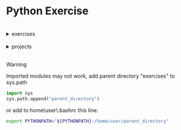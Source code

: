 # Python Exercise
<br>
<details>
  <summary>exercises</summary>

>###### 15/04/2024 - Tipi di dato, Operatori e Collection
>
><details>
>  <summary>Lezione 2</summary><br>
>  
> 2-3. Personal Message: Use a variable to represent a person’s name, and print a message to that person. Your message should be simple, such as, "Hello Eric, would you like to learn some Python today?"
>
> --- 
> 2-4. Name Cases: Use a variable to represent a person’s name, and then print that person’s name in lowercase, uppercase, and title case.
> 
> ---
> 2-5. Famous Quote: Find a quote from a famous person you admire. Print the quote and the name of its author. Your output should look something like the following, including the quotation marks: Albert Einstein once said, "A person who never made a mistake never tried anything new."
>
> ---
> 2-6. Famous Quote 2: Repeat Exercise 2-5, but this time, represent the famous person’s name using a variable called famous_person. Then compose your message and represent it with a new variable called message. Print your message.
>
> --- 
> 2-8. File Extensions: Python has a removesuffix() method that works exactly like removeprefix(). Assign the value 'python_notes.txt' to a variable called filename. Then use the removesuffix() method to display the filename without the file extension, like some file browsers do.
>
> ---
> 3-1. Names: Store the names of a few of your friends in a list called names. Print each person’s name by accessing each element in the list, one at a time.
>
> ---
> 3-2. Greetings: Start with the list you used in Exercise 3-1, but instead of just printing each person’s name, print a message to them. The text of each message should be the same, but each message should be personalized with the person’s name.
>
> ---
> 3-3. Your Own List: Think of your favorite mode of transportation, such as a motorcycle or a car, and make a list that stores several examples. Use your list to print a series of statements about these items, such as "I would like to own a Honda motorcycle."
>
> ---
> 3-4. Guest List: If you could invite anyone, living or deceased, to dinner, who would you invite? Make a list that includes at least three people you’d like to invite to dinner. Then use your list to print a message to each person, inviting them to dinner.
>
> ---
> 3-5. Changing Guest List: You just heard that one of your guests can’t make the dinner, so you need to send out a new set of invitations. You’ll have to think of someone else to invite.
> 
> • Start with your program from Exercise 3-4. Add a print() call at the end of your program, stating the name of the guest who can’t make it.
> 
> • Modify your list, replacing the name of the guest who can’t make it with the name of the new person you are inviting.
> 
> • Print a second set of invitation messages, one for each person who is still in your list.
>
> ---
> 3-6. More Guests: You just found a bigger dinner table, so now more space is available. Think of three more guests to invite to dinner.
>
> • Start with your program from Exercise 3-4 or 3-5. Add a print() call to the end of your program, informing people that you found a bigger table.
> 
> • Use insert() to add one new guest to the beginning of your list.
> 
> • Use insert() to add one new guest to the middle of your list.
> 
> • Use append() to add one new guest to the end of your list.
> 
> • Print a new set of invitation messages, one for each person in your list.
>
> ---
> 3-7. Shrinking Guest List: You just found out that your new dinner table won’t arrive in time for the dinner, and now you have space for only two guests.
> 
> • Start with your program from Exercise 3-6. Add a new line that prints a message saying that you can invite only two people for dinner.
> 
> • Use pop() to remove guests from your list one at a time until only two names remain in your list. Each time you pop a name from your list, print a message to that person letting them know you’re sorry you can’t invite them to dinner.
> 
> • Print a message to each of the two people still on your list, letting them know they’re still invited.
> 
> • Use del to remove the last two names from your list, so you have an empty list. Print your list to make sure you actually have an empty list at the end of your program.
>
> --- 
> 3-8. Seeing the World: Think of at least five places in the world you’d like to visit.
> 
> • Store the locations in a list. Make sure the list is not in alphabetical order.
> 
> • Print your list in its original order. Don’t worry about printing the list neatly; just print it as a raw Python list.
> 
> • Use sorted() to print your list in alphabetical order without modifying the actual list.
> 
> • Show that your list is still in its original order by printing it.
> 
> • Use sorted() to print your list in reverse-alphabetical order without changing the order of the original list.
> 
> • Show that your list is still in its original order by printing it again.
> 
> • Use reverse()  to change the order of your list. Print the list to show that its order has changed.
> 
> • Use reverse() to change the order of your list again. Print the list to show it’s back to its original order.
> 
> • Use sort() to change your list so it’s stored in alphabetical order. Print the list to show that its order has been changed.
> 
> • Use sort() to change your list so it’s stored in reverse-alphabetical order. Print the list to show that its order has changed.
>
> ---
> 3-9. Dinner Guests: Working with one of the programs from Exercises 3, use len() to print a message indicating the number of people you’re inviting to dinner.
>
> ---
> 3-10. Every Function: Think of things you could store in a list. For example, you could make a list of mountains, rivers, countries, cities, languages, or anything else you’d like. Write a program that creates a list containing these items and then uses each function introduced in this chapter at least once.
>
> ---
> 6-1. Person: Use a dictionary to store information about a person you know. Store their first name, last name, age, and the city in which they live. You should have keys such as first_name, last_name, age, and city. Print each piece of information stored in your dictionary.
>
> --- 
> 6-2. Favorite Numbers: Use a dictionary to store people’s favorite numbers. Think of five names, and use them as keys in your dictionary. Think of a favorite number for each person, and store each as a value in your dictionary. Print each person’s name and their favorite number. For even more fun, poll a few friends and get some actual data for your program.
>
> ---
> 6-3. Glossary: A Python dictionary can be used to model an actual dictionary. However, to avoid confusion, let’s call it a glossary.
> 
> • Think of five programming words you’ve learned about in the previous chapters. Use these words as the keys in your glossary, and store their meanings as values.
> 
> • Print each word and its meaning as neatly formatted output. You might print the word followed by a colon and then its meaning, or print the word on one line and then print its meaning indented on a second line. Use the newline character (\n) to insert a blank line between each word-meaning pair in your output.
>
> ---
> 6-7. People: Start with the program you wrote for Exercise 6-1. Make two new dictionaries representing different people, and store all three dictionaries in a list called people. Loop through your list of people. As you loop through the list, print everything you know about each person.
>
> ---
> 6-8. Pets: Make several dictionaries, where each dictionary represents a different pet. In each dictionary, include the kind of animal and the owner’s name. Store these dictionaries in a list called pets. Next, loop through your list and as you do, print everything you know about each pet.
>
> ---
> 6-9. Favorite Places: Make a dictionary called favorite_places. Think of three names to use as keys in the dictionary, and store one to three favorite places for each person. To make this exercise a bit more interesting, ask some friends to name a few of their favorite places. Loop through the dictionary, and print each person’s name and their favorite places.
>
> ---
> 6-10. Favorite Numbers: Modify your program from Exercise 6-2 so each person can have more than one favorite number. Then print each person’s name along with their favorite numbers.
>
> --- 
> 6-11. Cities: Make a dictionary called cities. Use the names of three cities as keys in your dictionary. Create a dictionary of information about each city and include the country that the city is in, its approximate population, and one fact about that city. The keys for each city’s dictionary should be something like country, population, and fact. Print the name of each city and all of the information you have stored about it.
>
> ---
> 6-12. Extensions: We’re now working with examples that are complex enough that they can be extended in any number of ways. Use one of the example programs from this chapter, and extend it by adding new keys and values, changing the context of the program, or improving the formatting of the output.
>
> ---
---
>###### 19/04/2024 - Cicli e Condizionali
>
><details>
>  <summary>Lezione 3</summary><br>
>
> 4-1. Pizzas: Think of at least three kinds of your favorite pizza. Store these pizza names in a list, and then use a for loop to print the name of each pizza.
> 
> • Modify your for loop to print a sentence using the name of the pizza, instead of printing just the name of the pizza. For each pizza, you should have one line of output containing a simple statement like I like pepperoni pizza.
> 
> • Add a line at the end of your program, outside the for loop, that states how much you like pizza. The output should consist of three or more lines about the kinds of pizza you like and then an additional sentence, such as I really love pizza!
>
> ---
> 4-2. Animals: Think of at least three different animals that have a common characteristic. Store the names of these animals in a list, and then use a for loop to print out the name of each animal.
> • Modify your program to print a statement about each animal, such as A dog would make a great pet.
> • Add a line at the end of your program, stating what these animals have in common. You could print a sentence, such as Any of these animals would make a great pet!
>
> ---
> 4-3. Counting to Twenty: Use a for loop to print the numbers from 1 to 20, inclusive.
>
> ---
> 4-4. One Million: Make a list of the numbers from one to one million, and then use a for loop to print the numbers. (If the output is taking too long, stop it by pressing CTRL-C or by closing the output window.)
>
> ---
> 4-5. Summing a Million: Make a list of the numbers from one to one million, and then use min() and max() to make sure your list actually starts at one and ends at one million. Also, use the sum() function to see how quickly Python can add a million numbers.
>
> ---
> 4-6. Odd Numbers: Use the third argument of the range() function to make a list of the odd numbers from 1 to 20. Use a for loop to print each number.
>
> ---
> 4-7. Threes: Make a list of the multiples of 3, from 3 to 30. Use a for loop to print the numbers in your list.
>
> ---
> 4-8. Cubes: A number raised to the third power is called a cube. For example, the cube of 2 is written as 2**3 in Python. Make a list of the first 10 cubes (that is, the cube of each integer from 1 through 10), and use a for loop to print out the value of each cube.
>
> ---
> 4-9. Cube Comprehension: Use a list comprehension to generate a list of the first 10 cubes.
>
> ---
> 4-10. Slices: Using one of the programs you wrote in this chapter, add several lines to the end of the program that do the following:
> 
> • Print the message The first three items in the list are:. Then use a slice to print the first three items from that program’s list.
> 
> • Print the message Three items from the middle of the list are:. Then use a slice to print three items from the middle of the list.
> 
> • Print the message The last three items in the list are:. Then use a slice to print the last three items in the list.
>
> ---
> 4-11. My Pizzas, Your Pizzas: Start with your program from Exercise 4-1. Make a copy of the list of pizzas, and call it friend_pizzas. Then, do the following:
> 
> • Add a new pizza to the original list.
>
> • Add a different pizza to the list friend_pizzas.
>
> • Prove that you have two separate lists. Print the message My favorite pizzas are:, and then use a for loop to print the first list. Print the message My friend’s favorite pizzas are:, and then use a for loop to print the second list. Make sure each new pizza is stored in the appropriate list.
>
> ---
> 4-12. More Loops: All versions of foods.py in this section have avoided using for loops when printing, to save space. Choose a version of foods.py, and write two for loops to print each list of foods.
>
> ---
> 4-14. PEP 8: Look through the original [PEP 8 style guide](https://peps.python.org/pep-0008/) You won’t use much of it now, but it might be interesting to skim through it.
>
> ---
> 4-15. Code Review: Choose three of the programs you’ve written in this chapter and modify each one to comply with PEP 8.
>
> ---
> 5-1. Conditional Tests: Write a series of conditional tests. Print a statement
describing each test and your prediction for the results of each test. Your code should look something like this:
> 
> ```python
> car = 'subaru'
> print("Is car == 'subaru'? I predict True.")
> print(car == 'subaru')
> print("\nIs car == 'audi'? I predict False.")
> print(car == 'audi')
> ```
>
> • Look closely at your results, and make sure you understand why each line evaluates to True or False.
>
> • Create at least 10 tests. Have at least 5 tests evaluate to True and another 5 tests evaluate to False.
>
> ---
> 5-2. More Conditional Tests: You don’t have to limit the number of tests you create to 10. If you want to try more comparisons, write more tests and add them to conditional_tests.py. Have at least one True and one False result for each of the following:
>
> • Tests for equality and inequality with strings
>
> • Tests using the lower() method
>
> • Numerical tests involving equality and inequality, greater than and less than, greater than or equal to, and less than or equal to
>
> • Tests using the and keyword and the or keyword
>
> • Test whether an item is in a list
>
> • Test whether an item is not in a list
>
> ---
> 5-3. Alien Colors #1: Imagine an alien was just shot down in a game. Create a variable called alien_color and assign it a value of 'green', 'yellow', or 'red'.
>
> • Write an if statement to test whether the alien’s color is green. If it is, print a message that the player just earned 5 points.
>
> • Write one version of this program that passes the if test and another that fails. (The version that fails will have no output.)
>
> ---
> 5-4. Alien Colors #2: Choose a color for an alien as you did in Exercise 5-3, and write an if-else chain.
>
> • If the alien’s color is green, print a statement that the player just earned 5 points for shooting the alien.
>
> • If the alien’s color isn’t green, print a statement that the player just earned 10 points.
>
> • Write one version of this program that runs the if block and another that runs the else block.
>
> ---
> 5-5. Alien Colors #3: Turn your if-else chain from Exercise 5-4 into an if-elif-else chain.
>
> • If the alien is green, print a message that the player earned 5 points.
>
> • If the alien is yellow, print a message that the player earned 10 points.
>
> • If the alien is red, print a message that the player earned 15 points.
>
> • Write three versions of this program, making sure each message is printed for the appropriate color alien.
>
> ---
> 5-6. Stages of Life: Write an if-elif-else chain that determines a person’s stage of life. Set a value for the variable age, and then:
>
> • If the person is less than 2 years old, print a message that the person is a baby.
>
> • If the person is at least 2 years old but less than 4, print a message that the person is a toddler.
>
> • If the person is at least 4 years old but less than 13, print a message that the person is a kid.
>
> • If the person is at least 13 years old but less than 20, print a message that the person is a teenager.
>
> • If the person is at least 20 years old but less than 65, print a message that the person is an adult.
>
> • If the person is age 65 or older, print a message that the person is an elder.
>
> ---
> 5-7. Favorite Fruit: Make a list of your favorite fruits, and then write a series of independent if statements that check for certain fruits in your list.
>
> • Make a list of your three favorite fruits and call it favorite_fruits.
>
>• Write five if statements. Each should check whether a certain kind of fruit is in your list. If the fruit is in your list, the if block should print a statement, such as You really like Apples!
>
> ---
> 5-8. Hello Admin: Make a list of five or more usernames, including the name 'admin'. Imagine you are writing code that will print a greeting to each user after they log in to a website. Loop through the list, and print a greeting to each user.
>
> • If the username is 'admin', print a special greeting, such as Hello admin, would you like to see a status report?
>
> • Otherwise, print a generic greeting, such as Hello Jaden, thank you for logging in again.
>
> ---
> 5-9. No Users: Add an if test to hello_admin.py to make sure the list of users is not empty.
>
> • If the list is empty, print the message We need to find some users!
>
> • Remove all of the usernames from your list, and make sure the correct message is printed.
>
> ---
> 5-10. Checking Usernames: Do the following to create a program that simulates how websites ensure that everyone has a unique username.
>
> • Make a list of five or more usernames called current_users.
>
> • Make another list of five usernames called new_users. Make sure one or two of the new usernames are also in the current_users list.
>
> • Loop through the new_users list to see if each new username has already been used. If it has, print a message that the person will need to enter a new username. If a username has not been used, print a message saying that the username is available.
>
> • Make sure your comparison is case insensitive. If 'John' has been used, 'JOHN' should not be accepted. (To do this, you’ll need to make a copy of current_users containing the lowercase versions of all existing users.)
>
> ---
> 5-11. Ordinal Numbers: Ordinal numbers indicate their position in a list, such as 1st or 2nd. Most ordinal numbers end in th, except 1, 2, and 3.
>
> • Store the numbers 1 through 9 in a list.
>
> • Loop through the list.
>
> • Use an if-elif-else chain inside the loop to print the proper ordinal ending for each number. Your output should read "1st 2nd 3rd 4th 5th 6th 7th 8th 9th", and each result should be on a separate line.
>
> ---
---
>###### 22/04/2024 - Problem solving, Errori e Funzioni
>
><details>
>  <summary>Lezione 4</summary><br>
>
> 8-1. Message: Write a function called display_message() that prints one sentence telling everyone what you are learning about in this chapter. Call the function, and make sure the message displays correctly.
>
> ---
> 8-2. Favorite Book: Write a function called favorite_book() that accepts one parameter, title. The function should print a message, such as "One of my favorite books is Alice in Wonderland". Call the function, making sure to include a book title as an argument in the function call.
>
> ---
> 8-3. T-Shirt: Write a function called make_shirt() that accepts a size and the text of a message that should be printed on the shirt. The function should print a sentence summarizing the size of the shirt and the message printed on it. Call the function once using positional arguments to make a shirt. Call the function a second time using keyword arguments.
>
> ---
> 8-4. Large Shirts: Modify the make_shirt() function so that shirts are large by default with a message that reads I love Python. Make a large shirt and a medium shirt with the default message, and a shirt of any size with a different message.
>
> ---
> 8-5. Cities: Write a function called describe_city() that accepts the name of a city and its country. The function should print a simple sentence, such as Reykjavik is in Iceland. Give the parameter for the country a default value. Call your function for three different cities, at least one of which is not in the default country.
>
> ---
> 8-6. City Names: Write a function called city_country() that takes in the name of a city and its country. The function should return a string formatted like this: "Santiago, Chile". Call your function with at least three city-country pairs, and print the values that are returned.
>
> ---
> 8-7. Album: Write a function called make_album() that builds a dictionary describing a music album. The function should take in an artist name and an album title, and it should return a dictionary containing these two pieces of information. Use the function to make three dictionaries representing different albums. Print each return value to show that the  dictionaries are storing the album information correctly. Use None to add an optional parameter to make_album() that allows you to store the number of songs on an album. If the calling line includes a value for the number of songs, add that value to the album’s dictionary. Make at least one new function call that includes the number of songs on an album.
>
> ---
> 8-8. User Albums: Start with your program from Exercise 8-7. Write a while loop that allows users to enter an album’s artist and title. Once you have that information, call make_album() with the user’s input and print the dictionary that’s created. Be sure to include a quit value in the while loop.
>
> ---
> 8-9. Messages: Make a list containing a series of short text messages. Pass the list to a function called show_messages(), which prints each text message.
>
> ---
> 8-10. Sending Messages: Start with a copy of your program from Exercise 8-9. Write a function called send_messages() that prints each text message and moves each message to a new list called sent_messages as it’s printed. After calling the function, print both of your lists to make sure the messages were moved correctly.
>
> ---
> 8-11. Archived Messages: Start with your work from Exercise 8-10. Call the function send_messages() with a copy of the list of messages. After calling the function, print both of your lists to show that the original list has retained its messages.
>
> ---
> 8-12. Sandwiches: Write a function that accepts a list of items a person wants on a sandwich. The function should have one parameter that collects as many items as the function call provides, and it should print a summary of the sandwich that’s being ordered. Call the function three times, using a different number of arguments each time.
>
> ---
> 8-13. User Profile:  Build a profile of yourself by calling build_profile(), using your first and last names and three other key-value pairs that describe you. All the values must be passed to the function as parameters. The function then must return a string such as "Eric Crow, age 45, hair brown, weight 67"
>
> ---
> 8-14. Cars: Write a function that stores information about a car in a dictionary. The function should always receive a manufacturer and a model name. It should then accept an arbitrary number of keyword arguments. Call the function with the required information and two other name-value pairs, such as a color or an optional feature. Your function should work for a call like this one: car = make_car('subaru', 'outback', color='blue', tow_package=True) Print the dictionary that’s returned to make sure all the information was stored correctly. 
>
> ---
> 8-15. Printing Models: Put the functions for the example printing_models.py in a separate file called printing_functions.py. Write an import statement at the top of printing_models.py, and modify the file to use the imported functions.
>
> ---
> 8-16. Imports: Using a program you wrote that has one function in it, store that function in a separate file. Import the function into your main program file, and call the function using each of these approaches:
> ```python
> import module_name
> from module_name import function_name
> from module_name import function_name as fn
> import module_name as mn
> from module_name import *
> ```
>
> ---
> 8-17. Styling Functions: Choose any three programs you wrote for this chapter, and make sure they follow the styling guidelines described in this section.
>
> ---
---
>###### 23/04/2024 - Problem solving, Errori e Funzioni
>
><details>
>  <summary>Lezione 4 - aggiuntivi</summary><br>
>
> 1. School Grading System:
>
> Create a function that takes a student's name and their scores in different subjects as input. The function calculates the average score and prints the student's name, average, and a message indicating whether the student passed the exam (average >= 60) or failed.Create a for loop to iterate over a list of students and scores, calling the function for each student.
>
> ---
> 2. Guess the Number Game:
>
> Create a function that generates a random number within a range specified by the user. Prompt the user to guess the number within a specified maximum number of attempts. Provide feedback to the user after each guess, indicating whether their guess is too high, too low, or correct. Terminate the loop when the user guesses the number correctly or reaches the maximum number of attempts.
>
> ---
> 3. E-commerce Shopping Cart:
>
> Create a function that defines a product with a name, price, and quantity. Create a function that manages the shopping cart, allowing the user to add, remove, and view products in the cart. The function should calculate the cart total and apply any discounts or taxes.Implement a for loop to iterate over the items in the cart and print detailed information about each product and the total.
>
> ---
> 4. Text Analysis:
>
> Create a function that reads a text file and counts the number of occurrences of each word. The function should print a report showing the most frequent words and their number of occurrences. You can use a for loop to iterate over the words in the text and a dictionary to store the occurrences. Implement error handling to handle missing files or other input issues.
>
> ---
> 5. Inventory Management System:
>
> Create a function that defines an item with a code, name, quantity, and price. Create a database or dictionary to store the items in inventory. Implement functions to add, remove, search, and update items in the inventory. Use for loops and conditional statements to manage the various inventory operations.
>
> ---
> 6. Password Generator:
>
> Create a function that generates a random password with a specified length and desired character types (lowercase letters, uppercase letters, numbers, symbols). Allow the user to specify the password length and desired character types. Generate and return a random password that meets the user's criteria.
>
> ---
> 7. Roman Numeral Conversion:
>
> Create a function that converts a given integer to its Roman numeral representation. Handle numbers from 1 to 3999. Use a combination of string manipulation and conditional statements to build the Roman numeral.
>
> ---
> 8. ATM Machine Simulator:
>
> Create a function that simulates an ATM machine. Initialize an account with a starting balance. Allow the user to perform transactions such as deposit, withdraw, and check balance. Validate transactions against the account balance and available funds. Provide appropriate feedback to the user for each transaction.
>
> ---
> 9. Caesar Cipher Encryption/Decryption
> 
> Create functions for encrypting and decrypting a message using the Caesar cipher. Allow the user to specify the shift value (number of positions to shift each letter). Handle both encryption and decryption using the same function with appropriate adjustments. Encrypt and decrypt the given message using the specified shift value.
>
> ---
> 10. Anagram Checker:
>
> Create a function that checks whether two given strings are anagrams of each other. Convert both strings to lowercase and remove any non-alphabetic characters. Sort the characters of each string and compare the sorted strings for equality. Indicate whether the strings are anagrams or not.
>
> ---
> 11. Word Search Puzzle Solver:
>
> Create a function that solves a word search puzzle. Provide a 2D grid representing the puzzle and a list of words to find. Implement a backtracking algorithm to search for the words in the grid, marking visited cells to avoid repetition. Output the locations of the found words within the grid.
>
> ---
> 12. Sieve of Eratosthenes Prime Number Generator:
>
> Create a function that generates a list of prime numbers up to a specified limit using the Sieve of Eratosthenes algorithm. Initialize an array of all numbers up to the limit, marking each number as prime initially. Iterate through the array, starting from 2, and mark every multiple of the current number as non-prime. The remaining unmarked numbers are the prime numbers within the limit. Return the list of prime numbers.
>
> ---
> 13. Fractal Tree Generator:
>
> Create a function that generates a fractal tree using recursion. Specify the starting trunk length and branching angle. Draw the trunk and then recursively call the function to draw two branches at the specified angle, each with a shorter length. Repeat the branching process until a desired level of detail is reached.
>
> ---
> 14. Sudoku Solver:
>
> Create a function that solves a Sudoku puzzle using backtracking. Provide a 9x9 grid representing the puzzle with some numbers filled in and others left blank. Implement a backtracking algorithm to check for valid placements in empty cells, ensuring no row, column, or 3x3 subgrid contains duplicates. Solve the puzzle by filling in the remaining empty cells with valid numbers.
>
> ---
> 15. Text Editor with Basic Functionality:
>
> Create a simple text editor that allows the user to open, edit, and save text files. Implement basic functionality such as inserting, deleting, and copying text. Provide undo/redo functionality to allow users to reverse actions. Save the edited text to a file when the user chooses to save.
>
> ---
---
>###### 07/05/2024 - Ripasso Generale
>
><details>
>  <summary>Lezione 5</summary><br>
>
> 1. Create a Playlist:
>
> Write a function called create_playlist() that accepts a playlist name and a variable number of song titles. The function should return a dictionary with the playlist name and a set of songs. Call the function with different numbers of songs to demonstrate flexibility.
>
> Example: 
>```python
> create_playlist("Road Trip", {"Song 1", "Song 2"})
>```
> Write a function called add_like() that accepts a dictionary, the name of a playlist, and a boolean value indicating whether it is liked (True or False). This function should return an updated dictionary.
>
> Example: 
>```python
> add_like(dictionary, "Road Trip", liked=True)
>```
> ---
> 2. Book Collection:
>
> Write a function called add_book() that accepts an author's name and a variable number of book titles authored by them. This function should return a dictionary where the author's name is the key and the value is a list of their books. Demonstrate this function by adding books for different authors.
>
> Example: 
> ```python
> add_book("Mark Twain", ["The Adventures of Tom Sawyer", "Life on the Mississippi"])
>```
> Write a function called delete_book() that accepts a dictionary and the name of the author from whom to remove all details. This function should return an updated dictionary.
>
> Example: 
>```python
> delete_book(dictionary, "Mark Twain")
>```
> ---
> 3. Personal Info:
>
> Write a build_profile() function that accepts the name , surname,  occupation, location, and age  of a person. Make occupation, location, and age optional parameters. Use this function to create profiles for different people, demonstrating how it handles these optional parameters.
>
> Example: 
>```python
> build_profile("John", "Doe", occupation="Developer", location="USA", age=30)
>```
> ---
> 4. Event Organizer:
>
> Write a function called plan_event() that accepts an event name, a list of participants, and an hour. The function should return a dictionary that includes the event name and a list of the participants. Call this function with varying numbers of participants to plan different events.
>
> Example: 
>```python
> plan_event("Code Workshop", ["Alice", "Bob", "Charlie"],"4pm")
>```
> Write a function called modify_event() that accepts a dictionary, an event name, and new details to modify an already planned event.
>
> Example: 
>```python
> modify_event(dictionary, "Code Workshop", ["Alice", "Bob", "Charlie"], "4pm")
>```
> ---
> 5. Shopping List:
>
> Write a function called create_shopping_list() that accepts a store name and any number of items as arguments. It should return a dictionary with the store name and a set of items to buy there. Test the function with different stores and item lists.
>
> Example: 
>```python
>create_shopping_list("Grocery Store", {"Milk", "Eggs", "Bread"})
>```
> Write a function called print_shopping_list() that accepts a dictionary and a store name, then prints each item from that store's shopping list.
>
> Example: 
>```python
> print_shopping_list(dictionary, "Grocery Store")
>```
> ---
---
>###### 07/05/2024 - Ripasso Generale
>
><details>
>  <summary>Lezione 5 - aggiuntivi</summary><br>
>
> 1. Two Sum
>
> Given a list of integers and a target sum, find all unique pairs of integers within the list that sum up to the target.
>
> ---
> 2. Longest Increasing Subsequence
>
> Given a list of integers, find the length of the longest increasing subsequence within the list. An increasing subsequence is a sequence of elements from the array where each element is greater than or equal to the previous element.
>
> ---
> 3. Longest Common Subsequence
>
> Given two strings, find the length of the longest common subsequence (LCS) between them. An LCS is a subsequence of one string that is also a subsequence of the other string while maintaining the relative order of elements.
>
> ---
> 4. Word Break Problem: 
>
> Given a string and a dictionary of words, determine whether the string can be segmented into a space-separated sequence of one or more dictionary words. Each word in the dictionary must be a contiguous substring of the input string.
>
> ---
> 5. Longest Palindrome Subsequence:
>
> A palindrome is a word, phrase, or sequence that reads the same backwards as forward. Given a string, the task is to find the longest palindrome subsequence within the string. A subsequence is obtained from a string by deleting zero or more elements without changing the order of the remaining elements.
>
> ---
> 6. Armstrong Number Checker:
>
> Develop a function to check if a given number is an Armstrong number (the sum of its digits raised to the power of the number of digits equals the number itself).
>
> ---
> 7. Merge Two Sorted Lists: 
>
> Implement a function to merge two sorted lists into a single sorted list.
>
> ---
> 8. Find the Most Frequent Element:
>
> Create a function that finds the element that appears most frequently in a given list.
>
> ---
> 9. Find the Second Largest Element in an Array:
>
> Implement a function to find the second largest element in an unsorted list without using sorting algorithms.
>
> ---
> 10. Find the Intersection of Two Sorted Arrays:
>
> Implement a function to find the elements that are present in both of the two sorted lists.
>
> ---
---
>###### 08/05/2024 - Classi
>###### 25/05/2024 - Esercitazioni sulle classi
>
><details>
>  <summary>Lezione 6</summary><br>
>
> 1. Create student class
> - Attributes: <br>
>   name, study_program, age, gender
> 
> - Methods: <br>
>   print_info that prints the attributes
>
> ---
> 2. Create person class
> - Attributes: <br>
>   first_name, last_name, ssn,
>   birth_date, birth_place, gender
>
> - Methods: <br>
>   all getters and setters <br>
>   calculate_ssn (and update for every possible change)
>
> ---
> 3. Create animal class
> - Attributes: <br>
>   name, legs
>
> - Methods: <br>
>   setLegs and getLegs. <br>
>   print_info that prints all attributes of Animal
>
> ---
> 4. Create food and menu classes
> - Attributes: <br>
>   food: name, price, description <br>
>   menu: menu
>
> - Methods: <br>
>   add_food and remove_food <br>
>   print_prices and get_average_price
>
> ---
> <b>Sistema di Prenotazione Cinema</b><br>
Sviluppa un sistema in Python che gestisca le prenotazioni per un cinema. Il cinema ha diverse sale, ognuna con un diverso film in programmazione. Gli utenti possono vedere quali film sono disponibili e prenotare posti per un determinato spettacolo.<br>
> Classi:
> - Film: Rappresenta un film con titolo e durata.
> - Sala: Rappresenta una sala con numero identificativo, film attualmente in programmazione, posti totali, posti prenotati.
>    - prenota_posti(num_posti): Prenota un certo numero di posti nella sala, se disponibili. Restituisce un messaggio di conferma o di errore.
>    - posti_disponibili(): Restituisce il numero di posti ancora disponibili nella sala.
> - Cinema: Gestisce le operazioni legate alla gestione delle sale.
>    - aggiungi_sala(sala): Aggiunge una nuova sala al cinema.
>    - prenota_film(titolo_film, num_posti): Trova il film desiderato e tenta di prenotare posti. Restituisce un messaggio di stato.
>
> Test case:
> - Un gestore del cinema configura le sale aggiungendo i film e i dettagli dei posti.
> - Un cliente sceglie un film e prenota un certo numero di posti.
> - Il sistema verifica la disponibilità e conferma o rifiuta la prenotazione.
> ---
> <b>Gestione di un magazzino</b><br>
> Scrivi un programma in Python che gestisca un magazzino. Il programma deve permettere di aggiungere prodotti al magazzino, cercare prodotti per nome e verificare la disponibilità di un prodotto.
>
> Definisci una classe Prodotto con i seguenti attributi:
> - nome (stringa)
> - quantità (intero)
> 
> Definisci una classe Magazzino con i seguenti metodi:
> - aggiungi_prodotto(prodotto: Prodotto): aggiunge un prodotto al magazzino.
> - cerca_prodotto(nome: str) -> Prodotto: cerca un prodotto per nome e lo ritorna se esiste.
> - verifica_disponibilità(nome: str) -> str: verifica se un prodotto è disponibile in magazzino.
> ---
---
>###### 16/05/2024 - Ripasso funzioni
>
><details>
>  <summary>Lezione 7</summary><br>
>
>
> 1. Write a function to find all numbers divisible by 7, not a multiple of 5, between 2000 and 3200 (both included). The numbers should be stored in a list and returned as output.
>
> ---
> 2. Write a function to calculate the factorial of a number given as input. The number should be returned as output. <br>For example:
> ```python
> Input: 8
> Output: 40320
> ```
> ---
> 3. Use the function implemented in Exercise 2 to compute all factorial numbers of a list of numbers. The list is given as input to the function. All factorials should be returned as output. <br>For example:
> ```python
> Input: [2, 5, 8, 10]
> Output: [2, 120, 40320, 3628800]
> ```
> ---
> 4. Given an integer n as input, write a function to generate a dictionary that contains (i, i*i) as (key, value) pairs such that i is an integer between 1 and n (both included). The function should return the dictionary as output. <br>For example:
>```python
> Input: 8
> Output: {1:1, 2:4, 3:9, 4:16, 5:25, 6:36, 7:49, 8:64}
>```
> ---
> 5. Write a function that accepts a string with a comma-separated sequence of words as input and prints the words as a comma-separated sequence after sorting them alphabetically. <br>For example:
>```python
> Input: "without,hello,bag,world"
> Output: "bag,hello,without,world"
>```
> ---
> 6. Write a function that accepts a list of sentences (string) as input and returns each line as output after capitalising all sentence characters. <br>For example:
>```python
> Input: ["Practice", "makes", "perfect"]
> Output: ["PRACTICE", "MAKES", "PERFECT"]
>```
> ---
> 7. Write a function accepting an input string defined with whitespace-separated words and returning it after removing all duplicates and sorting each word alphanumerically. For example:
>```python
> Input: "hello world and practice makes perfect and hello world again"
>
> Output: "again and hello makes perfect practice world"
>```
> ---
> 8. Write a function to check whether a string is a pangram or not. Pangrams are words or sentences containing every letter of the alphabet at least once.
>```python
> Input: "The quick brown fox jumps over the lazy dog"
> Output: True
>```
> ---
> 9. Write a function to check whether a number is "Perfect" or not. In number theory, a perfect number is a positive integer that is equal to the sum of its proper positive divisors, that is, the sum of its positive divisors excluding the number itself (also known as its aliquot sum). Equivalently, a perfect number is a number that is half the sum of all of its positive divisors (including itself). <br>For example:
>```python
> Input: 6
> Output: True
>```
> ---
> 10. Using the code implemented in Exercise 8, write a function that, given a number n as input, computes all "Perfect" numbers between 1 and n. <br>For example:
>```python
> Input: 500
> Output: [6, 28, 496]
>```
> ---
> 11. Write a function to sort the (name, age, height) input list of tuples by ascending order where name is string, age and height are numbers. The function should return a list of tuples of strings. The priority is that name > age > score. Namely, the sort criteria are: <br>
>        Sort based on name;<br>
>        Then, sort based on age;<br>
>        Then, sort by score.
>```python
> Input: [('Tom',19,80), ('John',20,90), ('Jony',17,91), ('Jony',17,93), ('Json',21,85)]
>
> Output:  [('John', '20', '90'), ('Jony', '17', '91'), ('Jony', '17', '93'), ('Json', '21', '85'), ('Tom', '19', '80')]
>```
> ---     
</details>
<br>
<details>
  <summary>projects</summary>

> ###### 13/05/2024 - progetto zoo
> <details>
>   <summary>project zoo</summary><br>
>
> Sistema di gestione dello zoo virtuale
>
> Classi:
>
> 1. Zoo: questa classe rappresenta uno zoo. Lo zoo ha dei recinti fences e dei guardiani dello zoo, zoo_keepers.
>
> 2. Animal: questa classe rappresenta un animale nello zoo. Ogni animale ha questi attributi: name, species, age, height, width, preferred_habitat, health che è uguale a round(100 * (1 / age), 3).
>
> 3. Fence: questa classe rappresenta un recinto dello zoo in cui sono tenuti gli animali. I recinti possono contenere uno o più animali. I recinti possono hanno gli attributi area, temperature e habitat.
>
> 4. ZooKeeper: questa classe rappresenta un guardiano dello zoo responsabile della gestione dello zoo. I guardiani dello zoo hanno un name, un surname, e un id. Essi possono nutrire gli animali, pulire i recinti e svolgere altri compiti nel nostro zoo virtuale.
>
> Funzionalità:
>
> 1. add_animal(animal: Animal, fence: Fence) (Aggiungi nuovo animale): consente al guardiano dello zoo di aggiungere un nuovo animale allo zoo. L'animale deve essere collocato in un recinto adeguato in base alle esigenze del suo habitat e se c'è ancora spazio nel recinto, ovvero se l'area del recinto è ancora sufficiente per ospitare questo animale.
>
> 2. remove_animal(animal: Animal, fence: Fence) (Rimuovi animale): consente al guardiano dello zoo di rimuovere un animale dallo zoo. L'animale deve essere allontanato dal suo recinto. Nota bene: L'area del recinto deve essere ripristinata dello spazio che l'animale rimosso occupava.
>
> 3. feed(animal: Animal) (Dai da mangiare agli animali): implementa un metodo che consenta al guardiano dello zoo di nutrire tutti gli animali dello zoo. Ogni volta che un animale viene nutrito, la sua salute incrementa di 1% rispetto alla sua salute corrente, ma le dimensioni dell'animale (height e width) vengono incrementate del 2%. Perciò, l'animale si può nutrire soltanto se il recinto ha ancora spazio a sufficienza per ospitare l'animale ingrandito dal cibo.
>
> 4. clean(fence: Fence) (Pulizia dei recinti): implementare un metodo che consenta al guardiano dello zoo di pulire tutti i recinti dello zoo. Questo metodo restituisce un valore di tipo float che indica il tempo che il guardiano impiega per pulire il recinto. Il tempo di pulizia è il rapporto dell'area occupata dagli animali diviso l'area residua del recinto. Se l'area residua è pari a 0, restituire l'area occupata.
>
> 5. describe_zoo() (Visualizza informazioni sullo zoo): visualizza informazioni su tutti i guardani dello zoo, sui recinti dello zoo che contengono animali. 
>
> E.s.: Se abbiamo un guardiano chiamato Lorenzo Maggi con matricola 1234, e un recinto Fence(area=100, temperature=25, habitat=Continentale) con due animali Animal(name=Scoiattolo, species=Blabla, age=25, ...), Animal(name=Lupo, species=Lupus, age=14,...) ci si aspetta di avere una rappresentazione testuale dello zoo come segue:
>```
> Guardians:
>
> ZooKeeper(name=Lorenzo, surname=Maggi, id=1234)
>
> Fences:
>
> Fence(area=100, temperature=25, habitat=Continent)
>
> with animals:
>
> Animal(name=Scoiattolo, species=Blabla, age=25)
>
> Animal(name=Lupo, species=Lupus, age=14)
> #########################
>```
> Fra un recinto e l'altro mettete 30 volte il carattere #.
> </details>
---
> ###### 14/05/2024 - progetto lepre e tartaruga
> <details>
>   <summary>project hare and turtle</summary><br>
> In questo problema ricreerete la classica gara tra la tartaruga e la lepre. Userete la generazione di numeri casuali per sviluppare una simulazione di questo memorabile evento. I contendenti iniziano la gara dal quadrato \#1 di un percorso composto da 70 quadrati. Ogni quadrato rappresenta una posizione lungo il percorso della corsa. Il traguardo è al quadrato 70 e il contendente che raggiunge per primo o supera questa posizione vince la gara. Durante la corsa, i contendenti possono occasionalmente perdere terreno. C'è un orologio che conta i secondi. Ad ogni tick dell'orologio, il vostro programma deve aggiornare la posizione degli animali secondo le seguenti regole:
>
> - Tartaruga:
>     - Passo veloce (50% di probabilità): avanza di 3 quadrati.
>     - Scivolata (20% di probabilità): arretra di 6 quadrati. Non può andare sotto il quadrato 1.
>     - Passo lento (30% di probabilità): avanza di 1 quadrato.
>
> - Lepre:
>     - Riposo (20% di probabilità): non si muove.
>     - Grande balzo (20% di probabilità): avanza di 9 quadrati.
>     - Grande scivolata (10% di probabilità): arretra di 12 quadrati. Non può andare sotto il quadrato 1.
>     -  Piccolo balzo (30% di probabilità): avanza di 1 quadrato.
>     - Piccola scivolata (20% di probabilità): arretra di 2 quadrati. Non può andare sotto il quadrato 1.
>
> Il percorso è rappresentato attraverso l'uso di una lista. Usate delle variabili per tenere traccia delle posizioni degli animali (i numeri delle posizioni sono da 1 a 70). Fate partire ogni animale dalla posizione 1 (cioè ai "cancelli di partenza"). Se un animale scivola a sinistra prima del quadrato 1, riportatelo al quadrato 1.
>
> Realizzate le percentuali delle mosse nell'elenco precedente generando un intero a caso, i, nell'intervallo 1 ≤ i ≤ 10. Per la tartaruga eseguite un "passo veloce" quando 1 ≤ i ≤ 5, una "scivolata" quando 6 ≤ i ≤ 7, o un "passo lento" quando 8 ≤ i ≤ 10. Usate una tecnica simile per muovere la lepre seguendo le sue regole.
>
> Iniziate la gara stampando:
> ```python
> "BANG !!!!! AND THEY'RE OFF !!!!!"
> ```
> Quindi, per ogni tick dell'orologio (ossia per ogni iterazione di un ciclo), stampate una lista di 70 posizioni che mostra la lettera 'T' nella posizione della tartaruga, la lettera 'H' nella posizione della lepre, il carattere '_' nelle posizioni libere. Occasionalmente, i contendenti si troveranno sullo stesso quadrato. In questo caso la tartaruga morde la lepre e il vostro programma deve stampare 'OUCH!!!' iniziando da quella posizione. Tutte le posizioni di stampa diverse dalla 'T', dalla 'H' o dal 'OUCH!!!' (in caso della stessa posizione) devono essere il carattere '_'.
>
> Dopo la stampa di ogni tick, verificate se gli animali hanno raggiunto o superato il quadrato 70. Se è così, stampate il nome del vincitore e terminate la simulazione. Se vince la tartaruga, stampate "TORTOISE WINS! || VAY!!!". Se vince la lepre, stampate "HARE WINS || YUCH!!!". Se allo stesso tick dell'orologio vincono tutti e due gli animali, potreste voler favorire la tartaruga (la "sfavorita"), oppure stampare "IT'S A TIE.". Se non vince nessun animale, eseguite una nuova iterazione per simulare il successivo tick dell'orologio.
>
> Requisiti del Codice:
> - Utilizzare il modulo random per la generazione dei numeri casuali.
> - Definire e utilizzare:
>     - una funzione per visualizzare le posizioni sulla corsia di gara,
>     - una funzione per calcolare la mossa della tartaruga,
>     - una funzione per calcolare la mossa della lepre.
> - Implementare un loop per simulare i tick dell'orologio. Ad ogni tick, calcolare le mosse, mostrare la posizione sulla corsia di gara, e determinare l'eventuale fine della gara.
> 
> <b>SFIDE AGGIUNTIVE:</b>
> 1. Variabilità Ambientale:
> Introdurre fattori ambientali che possono influenzare la corsa, come il meteo.
> Ad esempio, la pioggia può ridurre la velocità di avanzamento o aumentare la probabilità di scivolate per entrambi i concorrenti. Implementare un sistema dove le condizioni 'soleggiato' e 'pioggia' cambiano dinamicamente ogni 10 tick dell'orologio.
>
> Modificatori mossa:
> - La Tartaruga in caso di pioggia subisce penalità -1 su ogni mossa. In caso di sole non subisce variazioni.
> - La Lepre in caso di pioggia subisca una penalità -2 su ogni mossa. In caso di sole non subisce variazioni.
> 
> 2. Energia o Stamina:
> Aggiungere una metrica di "energia" o "stamina" che diminuisce con ogni movimento e si ricarica in specifiche condizioni. Fare in modo che le mosse che consumano più energia non possano essere eseguite se l'animale non ha abbastanza energia. L'energia inziale per entrambi gli animali è 100.
>
> <b>Nuove regole di movimento:</b>
> - Tartaruga:
>     - Per la tartaruga, ogni volta che il numero generato indica una mossa ma non è possibile eseguirla per mancanza di energia, essa guadagna 10 di energia. Non può superare l'energia iniziale.
>     - Passo veloce (50% di probabilità): avanza di 3 quadrati e richiede 5 di energia.
>     - Scivolata (20% di probabilità): arretra di 6 quadrati e richiede 10 di energia. Non può andare sotto il quadrato 1.
>     - Passo lento (30% di probabilità): avanza di 1 quadrato e richiede 3 di energia.
>
> - Lepre:
>     - Riposo (20% di probabilità): non si muove e recupera 10 di energia. Non può superare l'energia iniziale.
>     - Grande balzo (20% di probabilità): avanza di 9 quadrati  e richiede 15 di energia.
>     - Grande scivolata (10% di probabilità): arretra di 12 quadrati e richiede 20 di energia. Non può andare sotto il quadrato 1.
>     - Piccolo balzo (30% di probabilità): avanza di 1 quadrato e richiede 5 di energia.
>     - Piccola scivolata (20% di probabilità): arretra di 2 quadrati e richiede 8 di energia. Non può andare sotto il quadrato 1.
> 
> 3. Ostacoli e Bonus
> Sulla pista di gara sono presenti alcuni ostacoli e bonus a posizioni fisse, che influenzano direttamente il movimento degli animali quando vengono calpestati. Gli ostacoli causano uno slittamento all'indietro, mentre i bonus offrono un avanzamento extra.
>
> <b>Dettagli Implementativi:</b>
> - Ostacoli:
> Posizionati a intervalli regolari sulla pista (es. ai quadrati 15, 30, 45), gli ostacoli riducono la posizione dell'animale di un numero specificato di quadrati (es: -3, -5, -7). Gli ostacoli sono rappresentati da un dizionario che mappa le posizioni degli ostacoli sul percorso (chiave) ed i relaviti effetti (valore). Assicurarsi che nessun animale retroceda al di sotto del primo quadrato a seguito di un ostacolo.
>
> - Bonus:
> Dislocati strategicamente lungo la corsa (es. ai quadrati 10, 25, 50), i bonus aumentano la posizione dell'animale di un numero determinato di quadrati (es: 5, 3, 10). I bonus sono rappresentati da un dizionario che mappa le posizioni dei bonus sul percorso (chiave) ed i relaviti effetti (valore). Consentire agli animali di beneficiare pienamente dei bonus, ma non oltrepassare il traguardo.
>
> </details>
---
> ###### 15/05/2024 - progetto N*Queen
> <details>
>   <summary>project NQueen</summary><br>
>
> Create a backtracking function that can solve the NQueen problem
> </details>
</details>
<br>

> [!WARNING]
>
> Imported modules may not work, add parent directory "exercises" to sys.path
> ```python
> import sys
> sys.path.append("parent_directory")
> ```
> or add to
> home\user\\.bashrc
> this line:
> ```bash
> export PYTHONPATH="${PYTHONPATH}:/home/user/parent_directory"
> ```